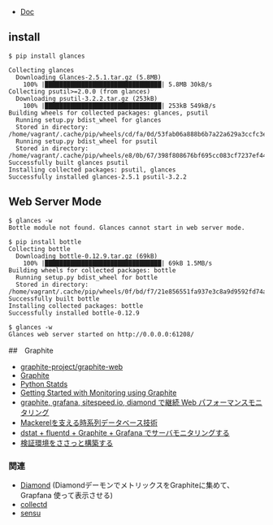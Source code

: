 
- [Doc](http://glances.readthedocs.org/en/latest/glances-doc.html)

## install

~~~
$ pip install glances

Collecting glances
  Downloading Glances-2.5.1.tar.gz (5.8MB)
    100% |████████████████████████████████| 5.8MB 30kB/s
Collecting psutil>=2.0.0 (from glances)
  Downloading psutil-3.2.2.tar.gz (253kB)
    100% |████████████████████████████████| 253kB 549kB/s
Building wheels for collected packages: glances, psutil
  Running setup.py bdist_wheel for glances
  Stored in directory: /home/vagrant/.cache/pip/wheels/cd/fa/0d/53fab06a888b6b7a22a629a3ccfc3ef6dfa3265adc77c63733
  Running setup.py bdist_wheel for psutil
  Stored in directory: /home/vagrant/.cache/pip/wheels/e8/0b/67/398f808676bf695cc083cf7237ef4499bd8fd27dbd3f3a07fe
Successfully built glances psutil
Installing collected packages: psutil, glances
Successfully installed glances-2.5.1 psutil-3.2.2
~~~

## Web Server Mode

~~~
$ glances -w
Bottle module not found. Glances cannot start in web server mode.
~~~

~~~
$ pip install bottle
Collecting bottle
  Downloading bottle-0.12.9.tar.gz (69kB)
    100% |████████████████████████████████| 69kB 1.5MB/s
Building wheels for collected packages: bottle
  Running setup.py bdist_wheel for bottle
  Stored in directory: /home/vagrant/.cache/pip/wheels/0f/bd/f7/21e856551fa937e3c8a9d9592fd74a50714af336b8ee4f42c7
Successfully built bottle
Installing collected packages: bottle
Successfully installed bottle-0.12.9
~~~

~~~
$ glances -w
Glances web server started on http://0.0.0.0:61208/
~~~

##　Graphite

- [graphite-project/graphite-web](https://github.com/graphite-project/graphite-web)
- [Graphite](http://graphite.readthedocs.org/en/latest/index.html)
- [Python Statds](http://statsd.readthedocs.org/en/v3.1/index.html)
- [Getting Started with Monitoring using Graphite](http://www.infoq.com/articles/graphite-intro)
- [graphite, grafana, sitespeed.io, diamond で継続 Web パフォーマンスモニタリング](http://qiita.com/Jxck_/items/abfa9f3dd15c5572cbfd)
- [Mackerelを支える時系列データベース技術](http://yuuki.hatenablog.com/entry/high-performance-graphite)
- [dstat + fluentd + Graphite + Grafana でサーバモニタリングする](http://blog.nomadscafe.jp/2014/04/dstat-fluentd-graphite-grafana.html)
- [検証環境をささっと構築する](http://blog.wnotes.net/blog/article/graphite-grafana-sitespeedio-perf-monitoring)

### 関連

- [Diamond](https://github.com/python-diamond/Diamond) (DiamondデーモンでメトリックスをGraphiteに集めて、Grapfana 使って表示させる)
- [collectd](http://collectd.org/)
- [sensu](https://github.com/sensu)
